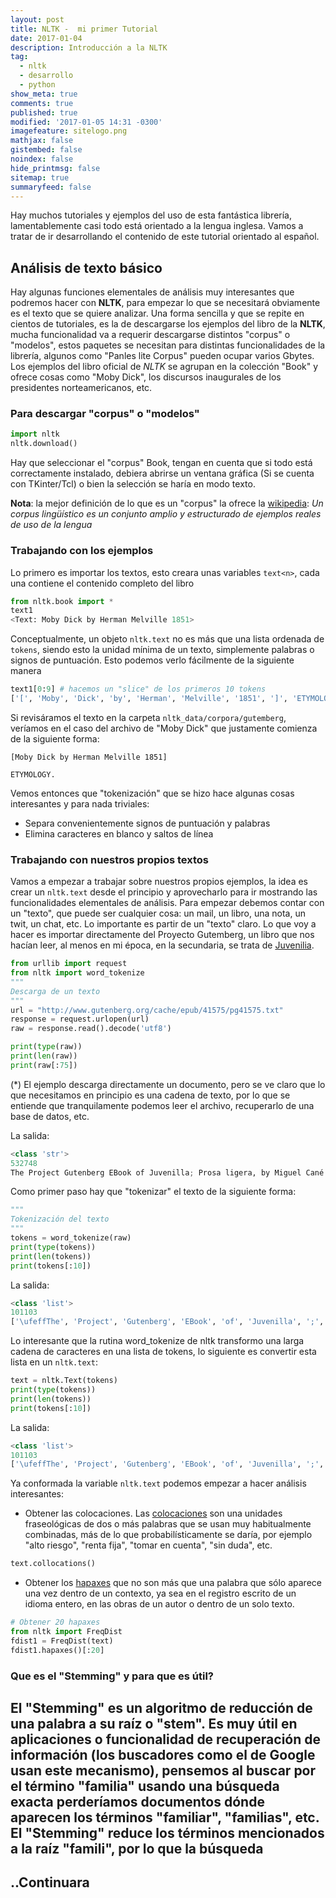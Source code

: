 ```yaml
---
layout: post
title: NLTK -  mi primer Tutorial
date: 2017-01-04
description: Introducción a la NLTK
tag:
  - nltk
  - desarrollo
  - python
show_meta: true
comments: true
published: true
modified: '2017-01-05 14:31 -0300'
imagefeature: sitelogo.png
mathjax: false
gistembed: false
noindex: false
hide_printmsg: false
sitemap: true
summaryfeed: false
---
```


Hay muchos tutoriales y ejemplos del uso de esta fantástica librería,
lamentablemente casi todo está orientado a la lengua inglesa. Vamos a tratar de
ir desarrollando el contenido de este tutorial orientado al español. 

## Análisis de texto básico

Hay algunas funciones elementales de análisis muy interesantes que podremos
hacer con **NLTK**, para empezar lo que se necesitará obviamente es el texto
que se quiere analizar. Una forma sencilla y que se repite en cientos de
tutoriales, es la de descargarse los ejemplos del libro de la **NLTK**, mucha
funcionalidad va a requerir descargarse distintos "corpus" o "modelos", estos
paquetes se necesitan para distintas funcionalidades de la librería, algunos
como "Panles lite Corpus" pueden ocupar varios Gbytes. Los ejemplos del libro
oficial de *NLTK* se agrupan en la colección "Book" y ofrece cosas como "Moby
Dick", los discursos inaugurales de los presidentes norteamericanos, etc. 

### Para descargar "corpus" o "modelos"

```python
import nltk
nltk.download()
```

Hay que seleccionar el "corpus" Book, tengan en cuenta que si todo está
correctamente instalado, debiera abrirse un ventana gráfica (Si se cuenta con
TKinter/Tcl) o bien la selección se haría en modo texto.

**Nota**: la mejor definición de lo que es un "corpus" la ofrece la
[wikipedia](https://es.wikipedia.org/wiki/Corpus_ling%C3%BC%C3%ADstico): _Un
corpus lingüístico es un conjunto amplio y estructurado de ejemplos reales de
uso de la lengua_


### Trabajando con los ejemplos

Lo primero es importar los textos, esto creara unas variables `text<n>`, cada
una contiene el contenido completo del libro

```python
from nltk.book import *
text1
<Text: Moby Dick by Herman Melville 1851>
```

Conceptualmente, un objeto `nltk.text` no es más que una lista ordenada de
`tokens`, siendo esto la unidad mínima de un texto, simplemente palabras o
signos de puntuación. Esto podemos verlo fácilmente de la siguiente manera

```python
text1[0:9] # hacemos un "slice" de los primeros 10 tokens 
['[', 'Moby', 'Dick', 'by', 'Herman', 'Melville', '1851', ']', 'ETYMOLOGY', '.']
```

Si revisáramos el texto en la carpeta `nltk_data/corpora/gutemberg`, veríamos
en el caso del archivo de "Moby Dick" que justamente comienza de la siguiente
forma:
	
	[Moby Dick by Herman Melville 1851]
	
	ETYMOLOGY.

Vemos entonces que "tokenización" que se hizo hace algunas cosas interesantes y
para nada triviales:

* Separa convenientemente signos de puntuación y palabras
* Elimina caracteres en blanco y saltos de línea 


### Trabajando con nuestros propios textos

Vamos a empezar a trabajar sobre nuestros propios ejemplos, la idea es crear un
`nltk.text` desde el principio y aprovecharlo para ir mostrando las
funcionalidades elementales de análisis. Para empezar debemos contar con un
"texto", que puede ser cualquier cosa: un mail, un libro, una nota, un twit, un
chat, etc. Lo importante es partir de un "texto" claro. Lo que voy a hacer es
importar directamente del Proyecto Gutemberg, un libro que nos hacían leer, al
menos en mi época, en la secundaria, se trata de
[Juvenilia](http://www.gutenberg.org/ebooks/41575.txt.utf-8).

```python 
from urllib import request
from nltk import word_tokenize
"""
Descarga de un texto
"""
url = "http://www.gutenberg.org/cache/epub/41575/pg41575.txt"
response = request.urlopen(url)
raw = response.read().decode('utf8')

print(type(raw))
print(len(raw))
print(raw[:75])
``` 

(*) El ejemplo descarga directamente un documento, pero se ve claro que lo que
necesitamos en principio es una cadena de texto, por lo que se entiende que
tranquilamente podemos leer el archivo, recuperarlo de una base de datos, etc.

La salida:

```python
<class 'str'>
532748
The Project Gutenberg EBook of Juvenilla; Prosa ligera, by Miguel Cané
```     

Como primer paso hay que "tokenizar" el texto de la siguiente forma:

```python 
"""
Tokenización del texto
"""
tokens = word_tokenize(raw)
print(type(tokens))
print(len(tokens))
print(tokens[:10])
``` 

La salida:

```python 
<class 'list'>
101103
['\ufeffThe', 'Project', 'Gutenberg', 'EBook', 'of', 'Juvenilla', ';', 'Prosa', 'ligera', ',']
``` 

Lo interesante que la rutina word_tokenize de nltk transformo una larga cadena
de caracteres en una lista de tokens, lo siguiente es convertir esta lista en
un `nltk.text`:

```python 
text = nltk.Text(tokens)
print(type(tokens))
print(len(tokens))
print(tokens[:10])
```	

La salida:

```python 
<class 'list'>
101103
['\ufeffThe', 'Project', 'Gutenberg', 'EBook', 'of', 'Juvenilla', ';', 'Prosa', 'ligera', ',']
```	

Ya conformada la variable `nltk.text` podemos empezar a hacer análisis interesantes:

* Obtener las colocaciones. Las
  [colocaciones](https://es.wikipedia.org/wiki/Colocaci%C3%B3n) son una
  unidades fraseológicas de dos o más palabras que se usan muy habitualmente
  combinadas, más de lo que probabilísticamente se daría, por ejemplo "alto
  riesgo", "renta fija", "tomar en cuenta", "sin duda", etc. 

```python	
text.collocations()
```	
 
* Obtener los [hapaxes](https://es.wikipedia.org/wiki/H%C3%A1pax) que no son
  más que una palabra que sólo aparece una vez dentro de un contexto, ya sea en
  el registro escrito de un idioma entero, en las obras de un autor o dentro de
  un solo texto. 

```python 
# Obtener 20 hapaxes
from nltk import FreqDist
fdist1 = FreqDist(text)
fdist1.hapaxes()[:20]
``` 

### Que es el "Stemming" y para que es útil?

El "Stemming" es un algoritmo de reducción de una palabra a su raíz o "stem".
Es muy útil en aplicaciones o funcionalidad de recuperación de información (los
buscadores como el de Google usan este mecanismo), pensemos al buscar por el
término "familia" usando una búsqueda exacta perderíamos documentos dónde
aparecen los términos "familiar", "familias", etc. El "Stemming" reduce  los
términos mencionados a la raíz "famili", por lo que la búsqueda
----
## ..Continuara

